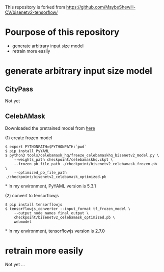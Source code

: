 This repository is forked from https://github.com/MaybeShewill-CV/bisenetv2-tensorflow/

# Pourpose of this repository

- generate arbitrary input size model
- retrain more easily 



# generate arbitrary input size model

## CityPass
Not yet

## CelebAMask
Downloaded the pretrained model from
[here](https://www.dropbox.com/sh/0iisy23j4j6d1hj/AABm3fho2glNA7TWnvD7kK2oa?dl=0)

(1) create frozen model
```
$ export PYTHONPATH=$PYTHONPATH:`pwd`
$ pip install PyYAML
$ python3 tools/celebamask_hq/freeze_celebamaskhq_bisenetv2_model.py \
    --weights_path checkpoint/celebamaskhq.ckpt \
    --frozen_pb_file_path ./checkpoint/bisenetv2_celebamask_frozen.pb \
    --optimized_pb_file_path ./checkpoint/bisenetv2_celebamask_optimized.pb

```
\* In my environment, PyYAML version is 5.3.1

(2) convert to tensorflowjs
```
$ pip install tensorflowjs
$ tensorflowjs_converter --input_format tf_frozen_model \
    --output_node_names final_output \
    checkpoint/bisenetv2_celebamask_optimized.pb \
    webmodel

```
\* In my environment, tensorflowjs version is 2.7.0



# retrain more easily
Not yet ...

